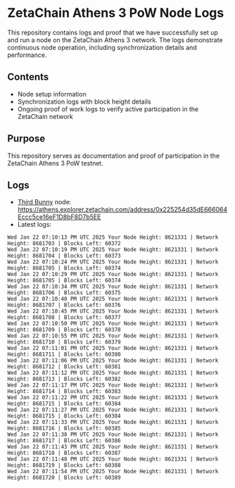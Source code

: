 # ZetaChain Athens 3 PoW Node Logs
This repository contains logs and proof that we have successfully set up and run a node on the ZetaChain Athens 3 network. The logs demonstrate continuous node operation, including synchronization details and performance.

## Contents
- Node setup information
- Synchronization logs with block height details
- Ongoing proof of work logs to verify active participation in the ZetaChain network

## Purpose
This repository serves as documentation and proof of participation in the ZetaChain Athens 3 PoW testnet.

## Logs

- [Third Bunny](https://thirdbunny.xyz/) node: https://athens.explorer.zetachain.com/address/0x225254d35dE666064Eccc5ce16eF1D8bF8D7b5EE
- Latest logs:
```
Wed Jan 22 07:10:13 PM UTC 2025 Your Node Height: 8621331 | Network Height: 8681703 | Blocks Left: 60372
Wed Jan 22 07:10:19 PM UTC 2025 Your Node Height: 8621331 | Network Height: 8681704 | Blocks Left: 60373
Wed Jan 22 07:10:24 PM UTC 2025 Your Node Height: 8621331 | Network Height: 8681705 | Blocks Left: 60374
Wed Jan 22 07:10:29 PM UTC 2025 Your Node Height: 8621331 | Network Height: 8681705 | Blocks Left: 60374
Wed Jan 22 07:10:34 PM UTC 2025 Your Node Height: 8621331 | Network Height: 8681706 | Blocks Left: 60375
Wed Jan 22 07:10:40 PM UTC 2025 Your Node Height: 8621331 | Network Height: 8681707 | Blocks Left: 60376
Wed Jan 22 07:10:45 PM UTC 2025 Your Node Height: 8621331 | Network Height: 8681708 | Blocks Left: 60377
Wed Jan 22 07:10:50 PM UTC 2025 Your Node Height: 8621331 | Network Height: 8681709 | Blocks Left: 60378
Wed Jan 22 07:10:55 PM UTC 2025 Your Node Height: 8621331 | Network Height: 8681710 | Blocks Left: 60379
Wed Jan 22 07:11:01 PM UTC 2025 Your Node Height: 8621331 | Network Height: 8681711 | Blocks Left: 60380
Wed Jan 22 07:11:06 PM UTC 2025 Your Node Height: 8621331 | Network Height: 8681712 | Blocks Left: 60381
Wed Jan 22 07:11:12 PM UTC 2025 Your Node Height: 8621331 | Network Height: 8681713 | Blocks Left: 60382
Wed Jan 22 07:11:17 PM UTC 2025 Your Node Height: 8621331 | Network Height: 8681714 | Blocks Left: 60383
Wed Jan 22 07:11:22 PM UTC 2025 Your Node Height: 8621331 | Network Height: 8681715 | Blocks Left: 60384
Wed Jan 22 07:11:27 PM UTC 2025 Your Node Height: 8621331 | Network Height: 8681715 | Blocks Left: 60384
Wed Jan 22 07:11:33 PM UTC 2025 Your Node Height: 8621331 | Network Height: 8681716 | Blocks Left: 60385
Wed Jan 22 07:11:38 PM UTC 2025 Your Node Height: 8621331 | Network Height: 8681717 | Blocks Left: 60386
Wed Jan 22 07:11:43 PM UTC 2025 Your Node Height: 8621331 | Network Height: 8681718 | Blocks Left: 60387
Wed Jan 22 07:11:48 PM UTC 2025 Your Node Height: 8621331 | Network Height: 8681719 | Blocks Left: 60388
Wed Jan 22 07:11:54 PM UTC 2025 Your Node Height: 8621331 | Network Height: 8681720 | Blocks Left: 60389
```
